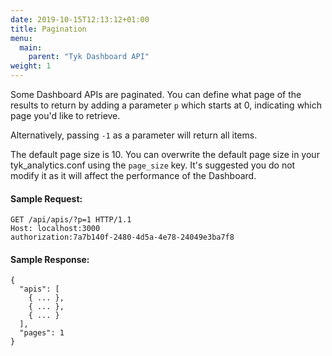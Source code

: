 ```yaml
---
date: 2019-10-15T12:13:12+01:00
title: Pagination
menu:
  main:
    parent: "Tyk Dashboard API"
weight: 1
---
```


Some Dashboard APIs are paginated.  You can define what page of the results to return by adding a parameter `p` which starts at 0, indicating which page you'd like to retrieve.

Alternatively, passing `-1` as a parameter will return all items.

The default page size is 10. You can overwrite the default page size in your tyk_analytics.conf using the `page_size` key. It's suggested you do not modify it as it will affect the performance of the Dashboard.

#### Sample Request:

```{.copyWrapper}
GET /api/apis/?p=1 HTTP/1.1
Host: localhost:3000
authorization:7a7b140f-2480-4d5a-4e78-24049e3ba7f8
```

#### Sample Response:

```
{
  "apis": [
    { ... },
    { ... },
    { ... }
  ],
  "pages": 1
}
```
